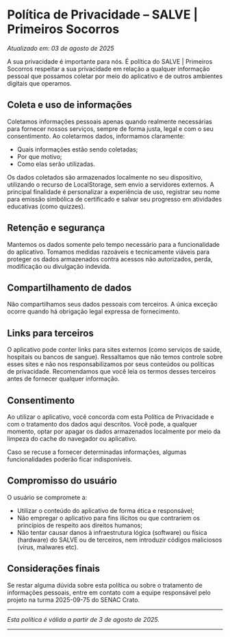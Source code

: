 # Política de Privacidade – SALVE | Primeiros Socorros
_Atualizado em: 03 de agosto de 2025_

A sua privacidade é importante para nós. É política do SALVE | Primeiros Socorros respeitar a sua privacidade em relação a qualquer informação pessoal que possamos coletar por meio do aplicativo e de outros ambientes digitais que operamos.

## Coleta e uso de informações

Coletamos informações pessoais apenas quando realmente necessárias para fornecer nossos serviços, sempre de forma justa, legal e com o seu consentimento. Ao coletarmos dados, informamos claramente:

- Quais informações estão sendo coletadas;
- Por que motivo;
- Como elas serão utilizadas.

Os dados coletados são armazenados localmente no seu dispositivo, utilizando o recurso de LocalStorage, sem envio a servidores externos. A principal finalidade é personalizar a experiência de uso, registrar seu nome para emissão simbólica de certificado e salvar seu progresso em atividades educativas (como quizzes).

## Retenção e segurança

Mantemos os dados somente pelo tempo necessário para a funcionalidade do aplicativo. Tomamos medidas razoáveis e tecnicamente viáveis para proteger os dados armazenados contra acessos não autorizados, perda, modificação ou divulgação indevida.

## Compartilhamento de dados

Não compartilhamos seus dados pessoais com terceiros. A única exceção ocorre quando há obrigação legal expressa de fornecimento.

## Links para terceiros

O aplicativo pode conter links para sites externos (como serviços de saúde, hospitais ou bancos de sangue). Ressaltamos que não temos controle sobre esses sites e não nos responsabilizamos por seus conteúdos ou políticas de privacidade. Recomendamos que você leia os termos desses terceiros antes de fornecer qualquer informação.

## Consentimento

Ao utilizar o aplicativo, você concorda com esta Política de Privacidade e com o tratamento dos dados aqui descritos. Você pode, a qualquer momento, optar por apagar os dados armazenados localmente por meio da limpeza do cache do navegador ou aplicativo.

Caso se recuse a fornecer determinadas informações, algumas funcionalidades poderão ficar indisponíveis.

## Compromisso do usuário

O usuário se compromete a:

- Utilizar o conteúdo do aplicativo de forma ética e responsável;
- Não empregar o aplicativo para fins ilícitos ou que contrariem os princípios de respeito aos direitos humanos;
- Não tentar causar danos à infraestrutura lógica (software) ou física (hardware) do SALVE ou de terceiros, nem introduzir códigos maliciosos (vírus, malwares etc).

## Considerações finais

Se restar alguma dúvida sobre esta política ou sobre o tratamento de informações pessoais, entre em contato com a equipe responsável pelo projeto na turma 2025-09-75 do SENAC Crato.

---

_Esta política é válida a partir de 3 de agosto de 2025._

---